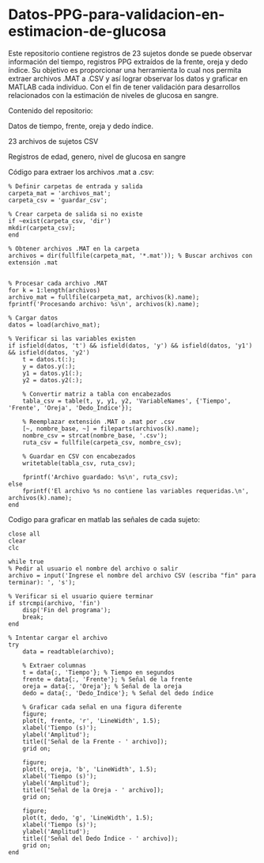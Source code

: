 # Datos-PPG-para-validacion-en-estimacion-de-glucosa
Este repositorio contiene registros de 23 sujetos donde se puede observar información del tiempo, registros PPG extraídos de la frente, oreja y dedo índice. Su objetivo es proporcionar una herramienta lo cual nos permita extraer archivos .MAT a .CSV y así lograr observar los datos y graficar en MATLAB cada individuo. Con el fin de tener validación para desarrollos relacionados con la estimación de niveles de glucosa en sangre.

Contenido del repositorio:

Datos de tiempo, frente, oreja y dedo índice.

23 archivos de sujetos CSV

Registros de edad, genero, nivel de glucosa en sangre

Código para extraer los archivos .mat a .csv:

    % Definir carpetas de entrada y salida
    carpeta_mat = 'archivos_mat'; 
    carpeta_csv = 'guardar_csv';  

    % Crear carpeta de salida si no existe
    if ~exist(carpeta_csv, 'dir')
    mkdir(carpeta_csv);
    end

    % Obtener archivos .MAT en la carpeta
    archivos = dir(fullfile(carpeta_mat, '*.mat')); % Buscar archivos con extensión .mat


    % Procesar cada archivo .MAT
    for k = 1:length(archivos)
    archivo_mat = fullfile(carpeta_mat, archivos(k).name);
    fprintf('Procesando archivo: %s\n', archivos(k).name);
    
    % Cargar datos
    datos = load(archivo_mat);
    
    % Verificar si las variables existen
    if isfield(datos, 't') && isfield(datos, 'y') && isfield(datos, 'y1') && isfield(datos, 'y2')
        t = datos.t(:);
        y = datos.y(:);
        y1 = datos.y1(:);
        y2 = datos.y2(:);

        % Convertir matriz a tabla con encabezados
        tabla_csv = table(t, y, y1, y2, 'VariableNames', {'Tiempo', 'Frente', 'Oreja', 'Dedo_Indice'});

        % Reemplazar extensión .MAT o .mat por .csv
        [~, nombre_base, ~] = fileparts(archivos(k).name);
        nombre_csv = strcat(nombre_base, '.csv');
        ruta_csv = fullfile(carpeta_csv, nombre_csv);

        % Guardar en CSV con encabezados
        writetable(tabla_csv, ruta_csv);

        fprintf('Archivo guardado: %s\n', ruta_csv);
    else
        fprintf('El archivo %s no contiene las variables requeridas.\n', archivos(k).name);
    end
Codigo para graficar en matlab las señales de cada sujeto:

    close all
    clear
    clc

    while true
    % Pedir al usuario el nombre del archivo o salir
    archivo = input('Ingrese el nombre del archivo CSV (escriba "fin" para terminar): ', 's');
    
    % Verificar si el usuario quiere terminar
    if strcmpi(archivo, 'fin')
        disp('Fin del programa');
        break;
    end

    % Intentar cargar el archivo
    try
        data = readtable(archivo);

        % Extraer columnas
        t = data{:, 'Tiempo'}; % Tiempo en segundos
        frente = data{:, 'Frente'}; % Señal de la frente
        oreja = data{:, 'Oreja'}; % Señal de la oreja
        dedo = data{:, 'Dedo_Indice'}; % Señal del dedo índice

        % Graficar cada señal en una figura diferente
        figure;
        plot(t, frente, 'r', 'LineWidth', 1.5);
        xlabel('Tiempo (s)');
        ylabel('Amplitud');
        title(['Señal de la Frente - ' archivo]);
        grid on;

        figure;
        plot(t, oreja, 'b', 'LineWidth', 1.5);
        xlabel('Tiempo (s)');
        ylabel('Amplitud');
        title(['Señal de la Oreja - ' archivo]);
        grid on;

        figure;
        plot(t, dedo, 'g', 'LineWidth', 1.5);
        xlabel('Tiempo (s)');
        ylabel('Amplitud');
        title(['Señal del Dedo Índice - ' archivo]);
        grid on;
    end

